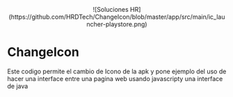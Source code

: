 <center>![Soluciones HR](https://github.com/HRDTech/ChangeIcon/blob/master/app/src/main/ic_launcher-playstore.png)</center>


# ChangeIcon
Este codigo permite el cambio de Icono de la apk y pone ejemplo del uso de hacer una interface entre una pagina web usando javascripty una interface de java
